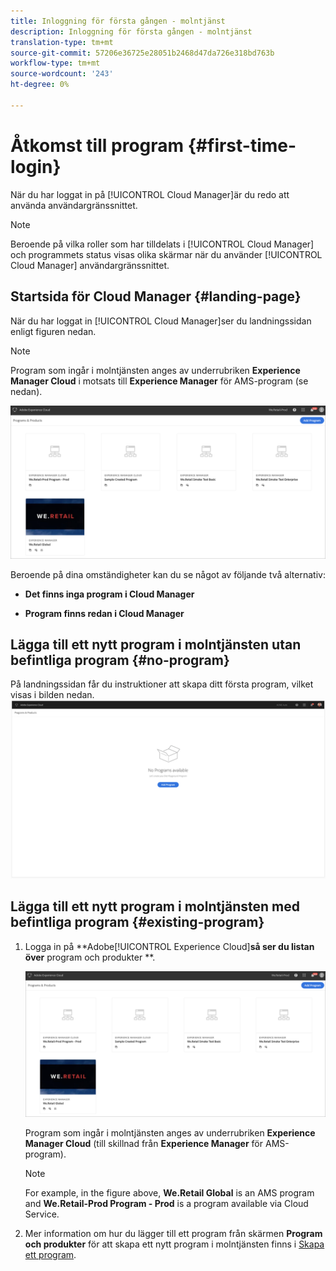 ```yaml
---
title: Inloggning för första gången - molntjänst
description: Inloggning för första gången - molntjänst
translation-type: tm+mt
source-git-commit: 57206e36725e28051b2468d47da726e318bd763b
workflow-type: tm+mt
source-wordcount: '243'
ht-degree: 0%

---
```



# Åtkomst till program {#first-time-login}

När du har loggat in på [!UICONTROL Cloud Manager]är du redo att använda användargränssnittet.

>[!NOTE]
>
>Beroende på vilka roller som har tilldelats i [!UICONTROL Cloud Manager] och programmets status visas olika skärmar när du använder [!UICONTROL Cloud Manager] användargränssnittet.

## Startsida för Cloud Manager {#landing-page}

När du har loggat in [!UICONTROL Cloud Manager]ser du landningssidan enligt figuren nedan.

>[!NOTE]
>
>Program som ingår i molntjänsten anges av underrubriken **Experience Manager Cloud** i motsats till **Experience Manager** för AMS-program (se nedan).

![](assets/first_timelogin1.png)


Beroende på dina omständigheter kan du se något av följande två alternativ:

* **Det finns inga program i Cloud Manager**

* **Program finns redan i Cloud Manager**

## Lägga till ett nytt program i molntjänsten utan befintliga program {#no-program}


På landningssidan får du instruktioner att skapa ditt första program, vilket visas i bilden nedan.
![](assets/first_timelogin0.png)


## Lägga till ett nytt program i molntjänsten med befintliga program {#existing-program}


1. Logga in på **Adobe[!UICONTROL Experience Cloud]**så ser du listan över** program och produkter **.

   ![](assets/first_timelogin1.png)

   Program som ingår i molntjänsten anges av underrubriken **Experience Manager Cloud** (till skillnad från **Experience Manager** för AMS-program).

   >[!NOTE]
   >For example, in the figure above, **We.Retail Global** is an AMS program and **We.Retail-Prod Program - Prod** is a program available via Cloud Service.

1. Mer information om hur du lägger till ett program från skärmen **Program och produkter** för att skapa ett nytt program i molntjänsten finns i [Skapa ett program](/help/onboarding/getting-access-to-aem-in-cloud/creating-a-program.md).


